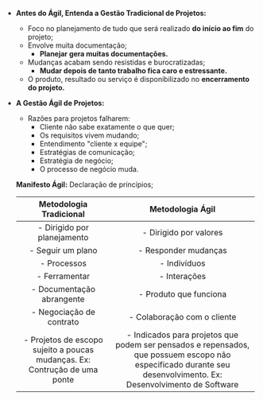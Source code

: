 - **Antes do Ágil, Entenda a Gestão Tradicional de Projetos:**
    - Foco no planejamento de tudo que será realizado **do início ao fim** do projeto;
    - Envolve muita documentação;
        - **Planejar gera muitas documentações.**
    - Mudanças acabam sendo resistidas e burocratizadas;
        - **Mudar depois de tanto trabalho fica caro e estressante.**
    - O produto, resultado ou serviço é disponibilizado no **encerramento do projeto.**

- **A Gestão Ágil de Projetos:**
    - Razões para projetos falharem:
        - Cliente não sabe exatamente o que quer;
        - Os requisitos vivem mudando;
        - Entendimento "cliente x equipe";
        - Estratégias de comunicação;
        - Estratégia de negócio;
        - O processo de negócio muda.

    **Manifesto Ágil:** Declaração de princípios;

    | Metodologia Tradicional | Metodologia Ágil |
    |:----------:|:-------------:|
    | - Dirigido por planejamento | - Dirigido por valores |
    | - Seguir um plano | - Responder mudanças |
    | - Processos | - Indivíduos |
    | - Ferramentar | - Interações |
    | - Documentação abrangente | - Produto que funciona |
    | - Negociação de contrato | - Colaboração com o cliente |
    | - Projetos de escopo sujeito a poucas mudanças. Ex: Contrução de uma ponte | - Indicados para projetos que podem ser pensados e repensados, que possuem escopo não especificado durante seu desenvolvimento. Ex: Desenvolvimento de Software |